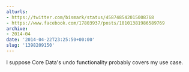 ```yaml
---
alturls:
- https://twitter.com/bismark/status/458748542015008768
- https://www.facebook.com/17803937/posts/10101381986589769
archive:
- 2014-04
date: '2014-04-22T23:25:50+00:00'
slug: '1398209150'
---
```


I suppose Core Data's undo functionality probably covers my use case.

